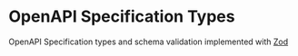 # OpenAPI Specification Types

OpenAPI Specification types and schema validation implemented with [Zod](https://github.com/colinhacks/zod)
